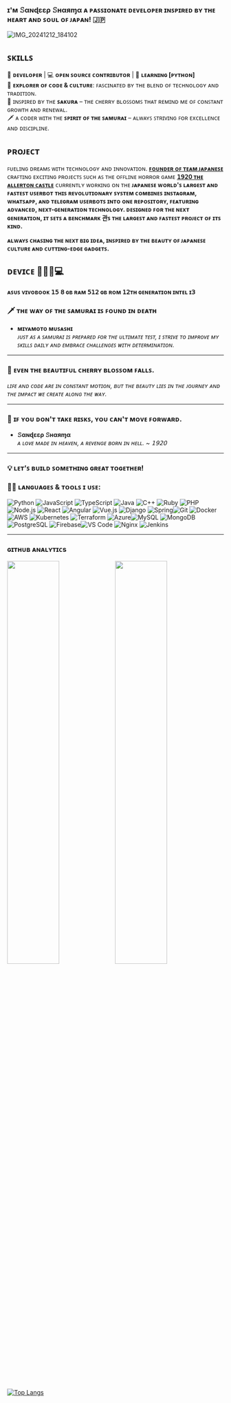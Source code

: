 ### ɪ'ᴍ 𝚂αɴɖεερ 𝚂ʜαяɱα ᴀ ᴘᴀꜱꜱɪᴏɴᴀᴛᴇ ᴅᴇᴠᴇʟᴏᴘᴇʀ ɪɴꜱᴘɪʀᴇᴅ ʙʏ ᴛʜᴇ ʜᴇᴀʀᴛ ᴀɴᴅ ꜱᴏᴜʟ ᴏꜰ ᴊᴀᴘᴀɴ! 🇯🇵
![IMG_20241212_184102](https://github.com/user-attachments/assets/03d26ff7-9c37-4260-97b2-d723dbd4c4ae)

## ꜱᴋɪʟʟꜱ ##

🚀 **ᴅᴇᴠᴇʟᴏᴘᴇʀ** | 💻 **ᴏᴘᴇɴ ꜱᴏᴜʀᴄᴇ ᴄᴏɴᴛʀɪʙᴜᴛᴏʀ** | 🌱 **ʟᴇᴀʀɴɪɴɢ [ᴘʏᴛʜᴏɴ]**  
🧳 **ᴇxᴘʟᴏʀᴇʀ ᴏꜰ ᴄᴏᴅᴇ & ᴄᴜʟᴛᴜʀᴇ**: ꜰᴀꜱᴄɪɴᴀᴛᴇᴅ ʙʏ ᴛʜᴇ ʙʟᴇɴᴅ ᴏꜰ ᴛᴇᴄʜɴᴏʟᴏɢʏ ᴀɴᴅ ᴛʀᴀᴅɪᴛɪᴏɴ.  
🌸 ɪɴꜱᴘɪʀᴇᴅ ʙʏ ᴛʜᴇ **ꜱᴀᴋᴜʀᴀ** – ᴛʜᴇ ᴄʜᴇʀʀʏ ʙʟᴏꜱꜱᴏᴍꜱ ᴛʜᴀᴛ ʀᴇᴍɪɴᴅ ᴍᴇ ᴏꜰ ᴄᴏɴꜱᴛᴀɴᴛ ɢʀᴏᴡᴛʜ ᴀɴᴅ ʀᴇɴᴇᴡᴀʟ.  
🗡️ ᴀ ᴄᴏᴅᴇʀ ᴡɪᴛʜ ᴛʜᴇ **ꜱᴘɪʀɪᴛ ᴏꜰ ᴛʜᴇ ꜱᴀᴍᴜʀᴀɪ** – ᴀʟᴡᴀʏꜱ ꜱᴛʀɪᴠɪɴɢ ꜰᴏʀ ᴇxᴄᴇʟʟᴇɴᴄᴇ ᴀɴᴅ ᴅɪꜱᴄɪᴘʟɪɴᴇ.  

## ᴘʀᴏᴊᴇᴄᴛ ##

ꜰᴜᴇʟɪɴɢ ᴅʀᴇᴀᴍꜱ ᴡɪᴛʜ ᴛᴇᴄʜɴᴏʟᴏɢʏ ᴀɴᴅ ɪɴɴᴏᴠᴀᴛɪᴏɴ.
[**ꜰᴏᴜɴᴅᴇʀ ᴏꜰ ᴛᴇᴀᴍ ᴊᴀᴘᴀɴᴇꜱᴇ**](https://github.com/TeamJapanese) ᴄʀᴀꜰᴛɪɴɢ ᴇxᴄɪᴛɪɴɢ ᴘʀᴏᴊᴇᴄᴛꜱ ꜱᴜᴄʜ ᴀꜱ ᴛʜᴇ ᴏꜰꜰʟɪɴᴇ ʜᴏʀʀᴏʀ ɢᴀᴍᴇ [**𝟣𝟫𝟤𝟢 ᴛʜᴇ ᴀʟʟᴇʀᴛᴏɴ ᴄᴀꜱᴛʟᴇ**](https://github.com/TeamJapanese/1920-The-Allerton-Castle)
ᴄᴜʀʀᴇɴᴛʟʏ ᴡᴏʀᴋɪɴɢ ᴏɴ ᴛʜᴇ **ᴊᴀᴘᴀɴᴇꜱᴇ ᴡᴏʀʟᴅ'ꜱ ʟᴀʀɢᴇꜱᴛ ᴀɴᴅ ꜰᴀꜱᴛᴇꜱᴛ ᴜꜱᴇʀʙᴏᴛ**
**ᴛʜɪꜱ ʀᴇᴠᴏʟᴜᴛɪᴏɴᴀʀʏ ꜱʏꜱᴛᴇᴍ ᴄᴏᴍʙɪɴᴇꜱ ɪɴꜱᴛᴀɢʀᴀᴍ, ᴡʜᴀᴛꜱᴀᴘᴘ, ᴀɴᴅ ᴛᴇʟᴇɢʀᴀᴍ ᴜꜱᴇʀʙᴏᴛꜱ ɪɴᴛᴏ ᴏɴᴇ ʀᴇᴘᴏꜱɪᴛᴏʀʏ, ꜰᴇᴀᴛᴜʀɪɴɢ ᴀᴅᴠᴀɴᴄᴇᴅ, ɴᴇxᴛ-ɢᴇɴᴇʀᴀᴛɪᴏɴ ᴛᴇᴄʜɴᴏʟᴏɢʏ. ᴅᴇꜱɪɢɴᴇᴅ ꜰᴏʀ ᴛʜᴇ ɴᴇxᴛ ɢᴇɴᴇʀᴀᴛɪᴏɴ, ɪᴛ ꜱᴇᴛꜱ ᴀ ʙᴇɴᴄʜᴍᴀʀᴋ 관ꜱ ᴛʜᴇ ʟᴀʀɢᴇꜱᴛ ᴀɴᴅ ꜰᴀꜱᴛᴇꜱᴛ ᴘʀᴏᴊᴇᴄᴛ ᴏꜰ ɪᴛꜱ ᴋɪɴᴅ.**

**ᴀʟᴡᴀʏꜱ ᴄʜᴀꜱɪɴɢ ᴛʜᴇ ɴᴇxᴛ ʙɪɢ ɪᴅᴇᴀ, ɪɴꜱᴘɪʀᴇᴅ ʙʏ ᴛʜᴇ ʙᴇᴀᴜᴛʏ ᴏꜰ ᴊᴀᴘᴀɴᴇꜱᴇ ᴄᴜʟᴛᴜʀᴇ ᴀɴᴅ ᴄᴜᴛᴛɪɴɢ-ᴇᴅɢᴇ ɢᴀᴅɢᴇᴛꜱ.**

## ᴅᴇᴠɪᴄᴇ 👨🏻‍💻💻 ##
**ᴀꜱᴜꜱ ᴠɪᴠᴏʙᴏᴏᴋ 𝟣𝟧**
**𝟪 ɢʙ ʀᴀᴍ 𝟧𝟣𝟤 ɢʙ ʀᴏᴍ 𝟣𝟤ᴛʜ ɢᴇɴᴇʀᴀᴛɪᴏɴ ɪɴᴛᴇʟ ɪ𝟥**

### 🗡️ **ᴛʜᴇ ᴡᴀʏ ᴏꜰ ᴛʜᴇ ꜱᴀᴍᴜʀᴀɪ ɪꜱ ꜰᴏᴜɴᴅ ɪɴ ᴅᴇᴀᴛʜ**  
- **ᴍɪʏᴀᴍᴏᴛᴏ ᴍᴜꜱᴀꜱʜɪ**  
*ᴊᴜꜱᴛ ᴀꜱ ᴀ ꜱᴀᴍᴜʀᴀɪ ɪꜱ ᴘʀᴇᴘᴀʀᴇᴅ ꜰᴏʀ ᴛʜᴇ ᴜʟᴛɪᴍᴀᴛᴇ ᴛᴇꜱᴛ, ɪ ꜱᴛʀɪᴠᴇ ᴛᴏ ɪᴍᴘʀᴏᴠᴇ ᴍʏ ꜱᴋɪʟʟꜱ ᴅᴀɪʟʏ ᴀɴᴅ ᴇᴍʙʀᴀᴄᴇ ᴄʜᴀʟʟᴇɴɢᴇꜱ ᴡɪᴛʜ ᴅᴇᴛᴇʀᴍɪɴᴀᴛɪᴏɴ.*

---

### 🌸 **ᴇᴠᴇɴ ᴛʜᴇ ʙᴇᴀᴜᴛɪꜰᴜʟ ᴄʜᴇʀʀʏ ʙʟᴏꜱꜱᴏᴍ ꜰᴀʟʟꜱ.**  
*ʟɪꜰᴇ ᴀɴᴅ ᴄᴏᴅᴇ ᴀʀᴇ ɪɴ ᴄᴏɴꜱᴛᴀɴᴛ ᴍᴏᴛɪᴏɴ, ʙᴜᴛ ᴛʜᴇ ʙᴇᴀᴜᴛʏ ʟɪᴇꜱ ɪɴ ᴛʜᴇ ᴊᴏᴜʀɴᴇʏ ᴀɴᴅ ᴛʜᴇ ɪᴍᴘᴀᴄᴛ ᴡᴇ ᴄʀᴇᴀᴛᴇ ᴀʟᴏɴɢ ᴛʜᴇ ᴡᴀʏ.*

---

### 🦇 **ɪꜰ ʏᴏᴜ ᴅᴏɴ'ᴛ ᴛᴀᴋᴇ ʀɪꜱᴋꜱ, ʏᴏᴜ ᴄᴀɴ'ᴛ ᴍᴏᴠᴇ ꜰᴏʀᴡᴀʀᴅ.**  
- **𝚂αɴɖεερ 𝚂ʜαяɱα**  
*ᴀ ʟᴏᴠᴇ ᴍᴀᴅᴇ ɪɴ ʜᴇᴀᴠᴇɴ, ᴀ ʀᴇᴠᴇɴɢᴇ ʙᴏʀɴ ɪɴ ʜᴇʟʟ. ~ 𝟣𝟫𝟤𝟢*

---

### 💡 **ʟᴇᴛ’ꜱ ʙᴜɪʟᴅ ꜱᴏᴍᴇᴛʜɪɴɢ ɢʀᴇᴀᴛ ᴛᴏɢᴇᴛʜᴇʀ!**

### 🧑‍💻 **ʟᴀɴɢᴜᴀɢᴇꜱ & ᴛᴏᴏʟꜱ ɪ ᴜꜱᴇ:**
![Python](https://img.shields.io/badge/Python-3776AB?style=for-the-badge&logo=python&logoColor=white)  ![JavaScript](https://img.shields.io/badge/JavaScript-F7DF1E?style=for-the-badge&logo=javascript&logoColor=black)  ![TypeScript](https://img.shields.io/badge/TypeScript-3178C6?style=for-the-badge&logo=typescript&logoColor=white)  ![Java](https://img.shields.io/badge/Java-007396?style=for-the-badge&logo=java&logoColor=white)  ![C++](https://img.shields.io/badge/C%2B%2B-00599C?style=for-the-badge&logo=c%2B%2B&logoColor=white)  ![Ruby](https://img.shields.io/badge/Ruby-CC0000?style=for-the-badge&logo=ruby&logoColor=white)  ![PHP](https://img.shields.io/badge/PHP-777BB4?style=for-the-badge&logo=php&logoColor=white)  ![Node.js](https://img.shields.io/badge/Node.js-339933?style=for-the-badge&logo=node.js&logoColor=white)  ![React](https://img.shields.io/badge/React-61DAFB?style=for-the-badge&logo=react&logoColor=black)  ![Angular](https://img.shields.io/badge/Angular-DD0031?style=for-the-badge&logo=angular&logoColor=white)  ![Vue.js](https://img.shields.io/badge/Vue.js-35495E?style=for-the-badge&logo=vue.js&logoColor=4FC08D)  ![Django](https://img.shields.io/badge/Django-092D1F?style=for-the-badge&logo=django&logoColor=white)  ![Spring](https://img.shields.io/badge/Spring-6DB33F?style=for-the-badge&logo=spring&logoColor=white)![Git](https://img.shields.io/badge/Git-F05032?style=for-the-badge&logo=git&logoColor=white)  ![Docker](https://img.shields.io/badge/Docker-2496ED?style=for-the-badge&logo=docker&logoColor=white)  ![AWS](https://img.shields.io/badge/AWS-232F3E?style=for-the-badge&logo=amazonaws&logoColor=white)  ![Kubernetes](https://img.shields.io/badge/Kubernetes-326CE5?style=for-the-badge&logo=kubernetes&logoColor=white)  ![Terraform](https://img.shields.io/badge/Terraform-7B42BC?style=for-the-badge&logo=terraform&logoColor=white)  ![Azure](https://img.shields.io/badge/Microsoft_Azure-0089D6?style=for-the-badge&logo=microsoft-azure&logoColor=white)![MySQL](https://img.shields.io/badge/MySQL-00758F?style=for-the-badge&logo=mysql&logoColor=white)  ![MongoDB](https://img.shields.io/badge/MongoDB-47A248?style=for-the-badge&logo=mongodb&logoColor=white)  ![PostgreSQL](https://img.shields.io/badge/PostgreSQL-4169E1?style=for-the-badge&logo=postgresql&logoColor=white)  ![Firebase](https://img.shields.io/badge/Firebase-FFCA28?style=for-the-badge&logo=firebase&logoColor=black)![VS Code](https://img.shields.io/badge/VS%20Code-007ACC?style=for-the-badge&logo=visual-studio-code&logoColor=white)  ![Nginx](https://img.shields.io/badge/Nginx-009639?style=for-the-badge&logo=nginx&logoColor=white)  ![Jenkins](https://img.shields.io/badge/Jenkins-D24939?style=for-the-badge&logo=jenkins&logoColor=white)

---


### ɢɪᴛʜᴜʙ ᴀɴᴀʟʏᴛɪᴄs 

[<img src="https://github-readme-stats.vercel.app/api?username=itzsandeepshrma&count_private=true&show_icons=true&theme=chartreuse-dark&custom_title=What%27s+the+craic?&include_all_commits=true&hide_border=true&bg_color=000000" width="49%">](https://github.com/itzsandeepshrma)  [<img src="https://github-readme-streak-stats.herokuapp.com/?user=itzsandeepshrma&theme=chartreuse-dark&hide_border=True&bg_color=000000" width="49%">](https://github.com/itzsandeepshrma)

[![Top Langs](https://github-readme-stats.vercel.app/api/top-langs/?username=itzsandeepshrma&layout=compact&theme=chartreuse-dark)](https://github.com/itzsandeepshrma)
